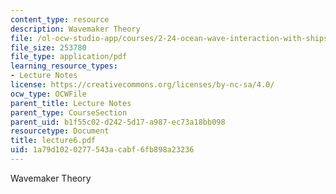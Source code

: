 ```yaml
---
content_type: resource
description: Wavemaker Theory
file: /ol-ocw-studio-app/courses/2-24-ocean-wave-interaction-with-ships-and-offshore-energy-systems-13-022-spring-2002/1a79d1020277543acabf6fb898a23236_lecture6.pdf
file_size: 253780
file_type: application/pdf
learning_resource_types:
- Lecture Notes
license: https://creativecommons.org/licenses/by-nc-sa/4.0/
ocw_type: OCWFile
parent_title: Lecture Notes
parent_type: CourseSection
parent_uid: b1f55c02-d242-5d17-a987-ec73a18bb098
resourcetype: Document
title: lecture6.pdf
uid: 1a79d102-0277-543a-cabf-6fb898a23236
---
```

Wavemaker Theory